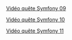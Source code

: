 
[Vidéo quête Symfony 09](https://www.loom.com/share/f8c42cf2f994443d9c9e797f01f1e975)

[Vidéo quête Symfony 10](https://www.loom.com/share/8751efe6ca484a99b955bc2b68ffc929)

[Vidéo quête Symfony 11](https://www.loom.com/share/b07f2e8fbcfb404d99eceba7bd9a7646)
